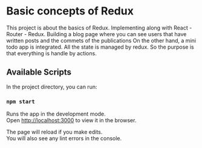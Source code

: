 # Basic concepts of Redux

This project is about the basics of Redux.
Implementing along with React - Router - Redux. Building a blog page
where you can see users that have written posts and the commets of the publications
On the other hand, a mini todo app is integrated.
All the state is managed by redux. So the purpose is that everything is handle by actions.


## Available Scripts

In the project directory, you can run:

### `npm start`

Runs the app in the development mode.\
Open [http://localhost:3000](http://localhost:3000) to view it in the browser.

The page will reload if you make edits.\
You will also see any lint errors in the console.
